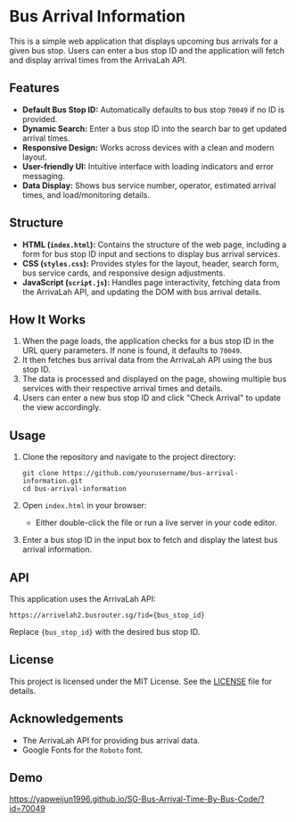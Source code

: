 
# Bus Arrival Information

This is a simple web application that displays upcoming bus arrivals for a given bus stop. Users can enter a bus stop ID and the application will fetch and display arrival times from the ArrivaLah API.

## Features

- **Default Bus Stop ID:** Automatically defaults to bus stop `70049` if no ID is provided.
- **Dynamic Search:** Enter a bus stop ID into the search bar to get updated arrival times.
- **Responsive Design:** Works across devices with a clean and modern layout.
- **User-friendly UI:** Intuitive interface with loading indicators and error messaging.
- **Data Display:** Shows bus service number, operator, estimated arrival times, and load/monitoring details.

## Structure

- **HTML (`index.html`):** Contains the structure of the web page, including a form for bus stop ID input and sections to display bus arrival services.
- **CSS (`styles.css`):** Provides styles for the layout, header, search form, bus service cards, and responsive design adjustments.
- **JavaScript (`script.js`):** Handles page interactivity, fetching data from the ArrivaLah API, and updating the DOM with bus arrival details.

## How It Works

1. When the page loads, the application checks for a bus stop ID in the URL query parameters. If none is found, it defaults to `70049`.
2. It then fetches bus arrival data from the ArrivaLah API using the bus stop ID.
3. The data is processed and displayed on the page, showing multiple bus services with their respective arrival times and details.
4. Users can enter a new bus stop ID and click "Check Arrival" to update the view accordingly.

## Usage

1. Clone the repository and navigate to the project directory:
   ```
   git clone https://github.com/yourusername/bus-arrival-information.git
   cd bus-arrival-information
   ```

2. Open `index.html` in your browser:
   - Either double-click the file or run a live server in your code editor.

3. Enter a bus stop ID in the input box to fetch and display the latest bus arrival information.

## API

This application uses the ArrivaLah API:
```
https://arrivelah2.busrouter.sg/?id={bus_stop_id}
```
Replace `{bus_stop_id}` with the desired bus stop ID.

## License

This project is licensed under the MIT License. See the [LICENSE](LICENSE) file for details.

## Acknowledgements

- The ArrivaLah API for providing bus arrival data.
- Google Fonts for the `Roboto` font.

## Demo
https://yapweijun1996.github.io/SG-Bus-Arrival-Time-By-Bus-Code/?id=70049

